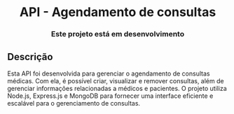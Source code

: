 <div align="center">

# API - Agendamento de consultas

### Este projeto está em desenvolvimento 

</div>

## Descrição

Esta API foi desenvolvida para gerenciar o agendamento de consultas médicas. Com ela, é possível criar, visualizar e remover consultas, além de gerenciar informações relacionadas a médicos e pacientes. O projeto utiliza Node.js, Express.js e MongoDB para fornecer uma interface eficiente e escalável para o gerenciamento de consultas.
